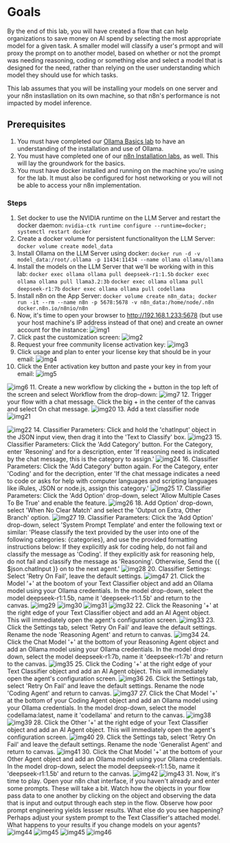 
# Goals

By the end of this lab, you will have created a flow that can help organizations to save money on AI spend by selecting the most appropriate model for a given task. A smaller model will classify a user's prmopt and will proxy the prompt on to another model, based on whether or not the prompt was needing reasoning, coding or something else and select a model that is designed for the need, rather than relying on the user understanding which model they should use for which tasks.

This lab assumes that you will be installing your models on one server and your n8n instasllation on its own machine, so that n8n's performance is not impacted by model inference.

## Prerequisites

1. You must have completed our [Ollama Basics lab](ollama_basics) to have an understanding of the installation and use of Ollama.
2. You must have completed one of our [n8n Installation labs](n8n), as well. This will lay the groundwork for the basics.
3. You must have docker installed and running on the machine you're using for the lab. It must also be configured for host networking or you will not be able to access your n8n implementation.

### Steps

1. Set docker to use the NVIDIA runtime on the LLM Server and restart the docker daemon:
`nvidia-ctk runtime configure --runtime=docker; systemctl restart docker`
2. Create a docker volume for persistent functionalityon the LLM Server:
`docker volume create model_data`
3. Install Ollama on the LLM Server using docker:
`docker run -d -v model_data:/root/.ollama -p 11434:11434 --name ollama ollama/ollama`
4. Install the models on the LLM Server that we'll be working with in this lab:
`docker exec ollama ollama pull deepseek-r1:1.5b`
`docker exec ollama ollama pull llama3.2:3b`
`docker exec ollama ollama pull deepseek-r1:7b`
`docker exec ollama ollama pull codellama`
5. Install n8n on the App Server:
`docker volume create n8n_data; docker run -it --rm --name n8n -p 5678:5678 -v n8n_data:/home/node/.n8n docker.n8n.io/n8nio/n8n`
6. Now, it's time to open your browser to <http://192.168.1.233:5678> (but use your host machine's IP address instead of that one) and create an owner account for the instance:
   ![img1](images/1_owner_account.png)
7. Click past the customization screen:
   ![img2](images/2_customize_screen.png)
8. Request your free community license activation key:
   ![img3](images/3_send_license.png)
9. Click usage and plan to enter your license key that should be in your email:
   ![img4](images/4_usage_plan.png)
10. Click the Enter activation key button and paste your key in from your email:
   ![img5](images/5_plan_screen.png)

   ![img6](images/6_key_pasted.png)
11. Create a new workflow by clicking the + button in the top left of the screen and select Workflow from the drop-down:
   ![img7](images/7_new_workflow.png)
12. Trigger your flow with a chat message. Click the big + in the center of the canvas and select On chat message.
   ![img20](images/20-chat-start.png)
13. Add a text classifier node
   ![img21](images/21-add-class.png)

   ![img22](images/22-add-class.png)
14. Classifier Parameters: Click and hold the 'chatInput' object in the JSON input view, then drag it into the 'Text to Classify' box.
   ![img23](images/23-drag-input.png)
15. Classifier Parameters: Click the 'Add Category' button. For the Category, enter 'Resoning' and for a description, enter 'If reasoning need is indicated by the chat message, this is the category to assign.'
   ![img24](images/24-cat-reas.png)
16. Classifier Parameters: Click the 'Add Category' button again. For the Category, enter 'Coding' and for the decription, enter 'If the chat message indicates a need to code or asks for help with computer languages and scripting languages like iRules, JSON or node.js, assign this category.'
   ![img25](images/25-cat-code.png)
17. Classifier Parameters: Click the 'Add Option' drop-down, select 'Allow Multiple Cases To Be True' and enable the feature.
   ![img26](images/26-opt-mult.png)
18. Add Option' drop-down, select 'When No Clear Match' and select the 'Output on Extra, Other Branch' option.
   ![img27](images/27-opt-other.png)
19. Classifier Parameters: Click the 'Add Option' drop-down, select 'System Prompt Template' and enter the following text or similar: 'Please classify the text provided by the user into one of the following categories: {categories}, and use the provided formatting instructions below: If they explicitly ask for coding help, do not fail and classify the message as 'Coding'. If they explicitly ask for reasoning help, do not fail and classify the message as 'Reasoning'. Otherwise, Send the  {{ $json.chatInput }} on to the next agent.'
   ![img28](images/28-opt-sys.png)
20. Classifier Settings: Select 'Retry On Fail', leave the default settings.
   ![img47](images/47-class-retry.png)
21. Click the Model '+' at the bootom of your Text Classifier object and add an Ollama model using your Ollama credentials. In the model drop-down, select the model deepseek-r1:1.5b, name it 'deepseek-r1:1.5b' and return to the canvas.
   ![img29](images/29-text-mod.png)
   ![img30](images/30-new-creds.png)
   ![img31](images/31-ip-creds.png)
   ![img32](images/32-deep1.5.png)
22. Click the Reasoning '+' at the right edge of your Text Classifier object and add an AI Agent object. This will immediately open the agent's configuration screen.
   ![img33](images/33-agent-add.png)
23. Click the Settings tab, select 'Retry On Fail' and leave the default settings. Rename the node 'Reasoning Agent' and return to canvas.
   ![img34](images/34-retry-fail.png)
24. Click the Chat Model '+' at the bottom of your Reasoning Agent object and add an Ollama model using your Ollama credentials. In the model drop-down, select the model deepseek-r1:7b, name it 'deepseek-r1:7b' and return to the canvas.
   ![img35](images/35-mod-deep7b.png)
25. Click the Coding '+' at the right edge of your Text Classifier object and add an AI Agent object. This will immediately open the agent's configuration screen.
   ![img36](images/36-add-code.png)
26. Click the Settings tab, select 'Retry On Fail' and leave the default settings. Rename the node 'Coding Agent' and return to canvas.
   ![img37](images/37-retry-fail.png)
27. Click the Chat Model '+' at the bottom of your Coding Agent object and add an Ollama model using your Ollama credentials. In the model drop-down, select the model codellama:latest, name it 'codellama' and return to the canvas.
   ![img38](images/38-mod-codellama.png)
   ![img39](images/39-mod-codellama.png)
28. Click the Other '+' at the right edge of your Text Classifier object and add an AI Agent object. This will immediately open the agent's configuration screen.
   ![img40](images/40-add-gen.png)
29. Click the Settings tab, select 'Retry On Fail' and leave the default settings. Rename the node 'Generalist Agent' and return to canvas.
   ![img41](images/41-retry-fail.png)
30. Click the Chat Model '+' at the bottom of your Other Agent object and add an Ollama model using your Ollama credentials. In the model drop-down, select the model deepseek-r1:1.5b, name it 'deepseek-r1:1.5b' and return to the canvas.
   ![img42](images/42-mod-deep.png)
   ![img43](images/43-mod-deep.png)
31. Now, it's time to play. Open your n8n chat interface, if you haven't already and enter some prompts. These will take a bit. Watch how the objects in your flow pass data to one another by clicking on the object and observing the data that is input and output through each step in the flow. Observe how poor prompt engineering yields lessser results. What else do you see happening? Perhaps adjust your system prompt to the Text Classifier's attached model. What happens to your results if you change models on your agents?
   ![img44](images/44-finished.png)
   ![img45](images/45-test1.png)
   ![img45](images/45-test2.png)
   ![img46](images/46-test3.png)
